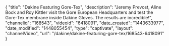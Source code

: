 {
    "title": "Dakine Featuring Gore-Tex",
    "description": "Jeremy Prevost, Aline Bock and Roy Kittler visit the Gore European Headquarters and test the Gore-Tex membrane inside Dakine Gloves. The results are incredible!",
    "channelid": "168543",
    "videoid": "6418091",
    "date_created": "1443633977",
    "date_modified": "1448055454",
    "type": "captivate",
    "layout": "channelVideo",
    "url": "\/dakine\/dakine-featuring-gore-tex\/168543-6418091"
}